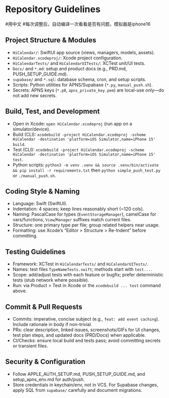 # Repository Guidelines
#用中文
#每次调整后，自动编译一次看看是否有问题，模拟器是iphone16
## Project Structure & Modules
- `HiCalendar/`: SwiftUI app source (views, managers, models, assets).
- `HiCalendar.xcodeproj/`: Xcode project configuration.
- `HiCalendarTests/` and `HiCalendarUITests/`: XCTest unit/UI tests.
- `Docs/` and `*.md`: setup and product docs (e.g., PRD.md, PUSH_SETUP_GUIDE.md).
- `supabase/` and `*.sql`: database schema, cron, and setup scripts.
- Scripts: Python utilities for APNS/Supabase (`*.py`, `manual_push.sh`).
- Secrets: APNS keys (`*.p8`, `apns_private_key.pem`) are local-use only—do not add new secrets.

## Build, Test, and Development
- Open in Xcode: `open HiCalendar.xcodeproj` (run app on a simulator/device).
- Build (CLI): `xcodebuild -project HiCalendar.xcodeproj -scheme HiCalendar -destination 'platform=iOS Simulator,name=iPhone 15' build`.
- Test (CLI): `xcodebuild -project HiCalendar.xcodeproj -scheme HiCalendar -destination 'platform=iOS Simulator,name=iPhone 15' test`.
- Python scripts: `python3 -m venv .venv && source .venv/bin/activate && pip install -r requirements.txt` then `python simple_push_test.py` or `./manual_push.sh`.

## Coding Style & Naming
- Language: Swift (SwiftUI).
- Indentation: 4 spaces; keep lines reasonably short (~120 cols).
- Naming: PascalCase for types (`EventStorageManager`), camelCase for vars/functions, `View`/`Manager` suffixes match current files.
- Structure: one primary type per file; group related helpers near usage.
- Formatting: use Xcode’s “Editor > Structure > Re-Indent” before committing.

## Testing Guidelines
- Framework: XCTest in `HiCalendarTests/` and `HiCalendarUITests/`.
- Names: test files `TypeNameTests.swift`; methods start with `test...`.
- Scope: add/adjust tests with each feature or bugfix; prefer deterministic tests (stub network where possible).
- Run: via Product > Test in Xcode or the `xcodebuild ... test` command above.

## Commit & Pull Requests
- Commits: imperative, concise subject (e.g., `feat: add event caching`). Include rationale in body if non-trivial.
- PRs: clear description, linked issues, screenshots/GIFs for UI changes, test plan steps, and updated docs (PRD/Docs) when applicable.
- CI/Checks: ensure local build and tests pass; avoid committing secrets or transient files.

## Security & Configuration
- Follow APPLE_AUTH_SETUP.md, PUSH_SETUP_GUIDE.md, and setup_apns_env.md for auth/push.
- Store credentials in keychain/env, not in VCS. For Supabase changes, apply SQL from `supabase/` carefully and document migrations.

